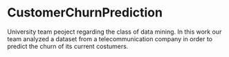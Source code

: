 # CustomerChurnPrediction
University team peoject regarding the class of data mining.
In this work our team analyzed a dataset from a telecommunication company in order to predict the churn of its current costumers.
